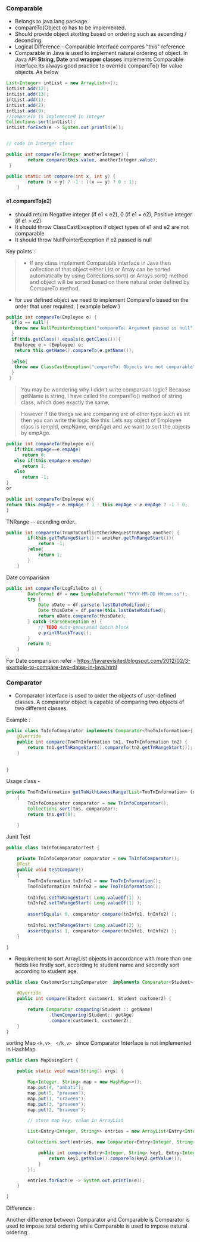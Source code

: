 ### Comparable 

- Belongs to java.lang package.
- compareTo(Object o) has to be implemented.
- Should provide object storting based on ordering such as ascending / decending. 
- Logical Difference - Comparable Interface compares "this" reference 
- Comparable in Java is used to implement natural ordering of object. In Java API **String, Date** and **wrapper classes** implements Comparable interface.Its always good practice to override compareTo() for value objects. As below 

```java
List<Integer> intList = new ArrayList<>();
intList.add(12);
intList.add(13);
intList.add(1);
intList.add(2);
intList.add(9);
//compareTo is implemented in Integer
Collections.sort(intList);		
intList.forEach(e -> System.out.println(e));


// code in Interger class

public int compareTo(Integer anotherInteger) {
        return compare(this.value, anotherInteger.value);
 }

public static int compare(int x, int y) {
        return (x < y) ? -1 : ((x == y) ? 0 : 1);
    }


```

####  e1.compareTo(e2)

- should return Negative integer (if e1 < e2), 0 (if e1 = e2), Positive integer (if e1 > e2)
- It should throw ClassCastException if object types of e1 and e2 are not comparable
- It should throw NullPointerException if e2 passed is null

Key points :

>-  If any class implement Comparable interface in Java then collection of that object either List or Array can be sorted automatically by using  Collections.sort() or Arrays.sort() method and object will be sorted based on there natural order defined by CompareTo method.
- for use defined object we need to implement CompareTo based on the order that user required. ( example below )


```java
public int compareTo(Employee o) {
  if(o == null){
   throw new NullPointerException("compareTo: Argument passed is null");
  }
  if(this.getClass().equals(o.getClass())){
   Employee e = (Employee) o;
   return this.getName().compareTo(e.getName());
   
  }else{
   throw new ClassCastException("compareTo: Objects are not comparable");
  }
 }
```

> You may be wondering why I didn't write comparsion logic? Because getName is  string, I have called the compareTo() method of string class, which does exactly the same,

> However if the things we are comparing are of other type such as int then you can write the logic like this:
Lets say object of Employee class is (empId, empName, empAge) and we want to sort the objects by empAge.


```java
public int compareTo(Employee e){  
   if(this.empAge==e.empAge)  
      return 0;  
   else if(this.empAge>e.empAge)  
      return 1;  
   else  
      return -1;  
}
or

public int compareTo(Employee e){  
return this.empAge > e.empAge ? 1 : this.empAge < e.empAge ? -1 : 0;
}
```

TNRange -- acending order.. 

```java
public int compareTo(TnomTnConflictCheckRequestTnRange another) {
		if(this.getTnRangeStart() < another.getTnRangeStart()){
			return -1;
		}else{
			return 1;
		}
	}
```


Date comparision 


```java
public int compareTo(LogFileDto o) {
		DateFormat df = new SimpleDateFormat("YYYY-MM-DD HH:mm:ss");
		try {
			Date oDate = df.parse(o.lastDateModified);
			Date thisDate = df.parse(this.lastDateModified);
			return oDate.compareTo(thisDate);
		} catch (ParseException e) {
			// TODO Auto-generated catch block
			e.printStackTrace();
		}
		return 0;
	}
```

For Date comparision refer - https://javarevisited.blogspot.com/2012/02/3-example-to-compare-two-dates-in-java.html


### Comparator 


- Comparator interface is used to order the objects of user-defined classes. A comparator object is capable of comparing two objects of two different classes. 


Example : 

```java
public class TnInfoComparator implements Comparator<TnoTnInformation>{
	@Override
	public int compare(TnoTnInformation tn1, TnoTnInformation tn2) {
		return tn1.getTnRangeStart().compareTo(tn2.getTnRangeStart());
	}
	
	
}
```

Usage class - 

```java
private TnoTnInformation getTnWithLowestRange(List<TnoTnInformation> tns)
    {
        TnInfoComparator comparator = new TnInfoComparator();
        Collections.sort(tns, comparator);
        return tns.get(0);

    }
```

Junit Test 

```java
public class TnInfoComparatorTest {
	
	private TnInfoComparator comparator = new TnInfoComparator();
	@Test
	public void testCompare()
	{
		TnoTnInformation tnInfo1 = new TnoTnInformation();
		TnoTnInformation tnInfo2 = new TnoTnInformation();
		
		tnInfo1.setTnRangeStart( Long.valueOf(1) );
		tnInfo2.setTnRangeStart( Long.valueOf(1) );
		
		assertEquals( 0, comparator.compare(tnInfo1, tnInfo2) );
		
		tnInfo1.setTnRangeStart( Long.valueOf(2) );
		assertEquals( 1, comparator.compare(tnInfo1, tnInfo2) );
	}

}
```

- Requirement to sort ArrayList objects in accordance with more than one fields like firstly sort, according to student name and secondly sort according to student age.

```java
public class CustomerSortingComparator  implements Comparator<Student>{

	@Override
	public int compare(Student customer1, Student customer2) {

		return Comparator.comparing(Student :: getName)
				.thenComparing(Student:: getAge)
				.compare(customer1, customer2);
	}
}
```


sorting Map `<k,v>  </k,v> ` since Comparator Interface is not implemented in HashMap

```java
public class MapUsingSort {

	public static void main(String[] args) {

		Map<Integer, String> map = new HashMap<>();
		map.put(4, "ambati");
		map.put(5, "praveen");
		map.put(1, "craveen");
		map.put(3, "praveen");
		map.put(2, "braveen");

		// store map key, value in ArrayList

		List<Entry<Integer, String>> entries = new ArrayList<Entry<Integer, String>>(map.entrySet());

		Collections.sort(entries, new Comparator<Entry<Integer, String>>() {

			public int compare(Entry<Integer, String> key1, Entry<Integer, String> key2) {
				return key1.getValue().compareTo(key2.getValue());
			}
		});

		entries.forEach(e -> System.out.println(e));
	}

}

```



Difference : 

Another difference between Comparator and Comparable is Comparator is used to impose total ordering while Comparable is used to impose natural ordering .



